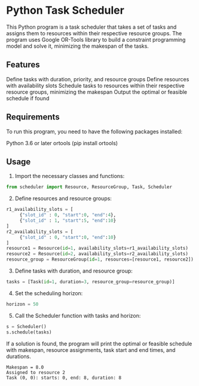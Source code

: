 # Python Task Scheduler
This Python program is a task scheduler that takes a set of tasks and assigns them to resources within their respective resource groups. The program uses Google OR-Tools library to build a constraint programming model and solve it, minimizing the makespan of the tasks.

## Features
Define tasks with duration, priority, and resource groups
Define resources with availability slots
Schedule tasks to resources within their respective resource groups, minimizing the makespan
Output the optimal or feasible schedule if found
## Requirements
To run this program, you need to have the following packages installed:

Python 3.6 or later
ortools (pip install ortools)
## Usage
1. Import the necessary classes and functions:
```python
from scheduler import Resource, ResourceGroup, Task, Scheduler
```
2. Define resources and resource groups:
```python
r1_availability_slots = [
     {"slot_id" : 0, "start":0, "end":4},
     {"slot_id" : 1, "start":5, "end":10}
]
r2_availability_slots = [
     {"slot_id" : 0, "start":0, "end":10}
]
resource1 = Resource(id=1, availability_slots=r1_availability_slots)
resource2 = Resource(id=2, availability_slots=r2_availability_slots)
resource_group = ResourceGroup(id=1, resources=[resource1, resource2])
```
3. Define tasks with duration, and resource group:
```python
tasks = [Task(id=1, duration=3, resource_group=resource_group)]
```
4. Set the scheduling horizon:
```python
horizon = 50
```
5. Call the Scheduler function with tasks and horizon:
```python
s = Scheduler()
s.schedule(tasks)
```
If a solution is found, the program will print the optimal or feasible schedule with makespan, resource assignments, task start and end times, and durations.
```
Makespan = 8.0
Assigned to resource 2
Task (0, 0): starts: 0, end: 8, duration: 8
```
